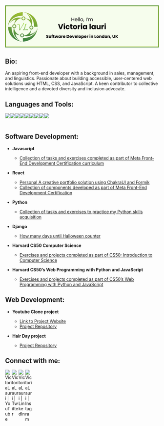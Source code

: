 ![Header](./vl_github_banner_b.jpg)

<h2>Bio:</h2>

An aspiring front-end developer with a background in sales, management, and linguistics. Passionate about building accessible, user-centered web solutions using HTML, CSS, and JavaScript. A keen contributor to collective intelligence and a devoted diversity and inclusion advocate.

<h2>Languages and Tools:</h2>
<img align="left" height="50px" src="https://cdn.jsdelivr.net/gh/devicons/devicon@latest/icons/html5/html5-original-wordmark.svg" /> 
<img align="left" height="50px" src="https://cdn.jsdelivr.net/gh/devicons/devicon@latest/icons/css3/css3-original-wordmark.svg" />
<img align="left" height="50px" src="https://cdn.jsdelivr.net/gh/devicons/devicon@latest/icons/javascript/javascript-original.svg" />
<img align="left" height="50px" src="https://cdn.jsdelivr.net/gh/devicons/devicon@latest/icons/typescript/typescript-original.svg" />
<img align="left" height="50px" src="https://cdn.jsdelivr.net/gh/devicons/devicon@latest/icons/react/react-original.svg" />
<img align="left" height="50px" src="https://cdn.jsdelivr.net/gh/devicons/devicon@latest/icons/python/python-original.svg" />
<img align="left" height="50px" src="https://cdn.jsdelivr.net/gh/devicons/devicon@latest/icons/django/django-plain.svg" />
<img align="left" height="50px" src="https://cdn.jsdelivr.net/gh/devicons/devicon@latest/icons/sqlite/sqlite-original.svg" />
<img align="left" height="50px"src="https://cdn.jsdelivr.net/gh/devicons/devicon@latest/icons/git/git-original.svg" />

<br />
<br />

<h2>Software Development:</h2>

- <b>Javascript</b>
  - [Collection of tasks and exercises completed as part of Meta Front-End Development Certification curriculum](https://github.com/VictoriaLauri/)
    
- <b>React</b>
  - [Personal A creative portfolio solution using ChakraUI and Formik](https://github.com/VictoriaLauri/react-portfolio)
  - [Collection of components developed as part of Meta Front-End Development Certification](https://github.com/VictoriaLauri/)

- <b>Python</b>
  - [Collection of tasks and exercises to practice my Python skills acquisition](https://github.com/VictoriaLauri/Python-Practice)
 
- <b>Django</b>
  - [How many days until Halloween counter](https://github.com/VictoriaLauri/calendar_count_220424)
 
- <b>Harvard CS50 Computer Science</b>
  - [Exercises and projects completed as part of CS50: Introduction to Computer Science](https://github.com/VictoriaLauri/harvard-CS50)
 
- <b>Harvard CS50’s Web Programming with Python and JavaScript</b>
  - [Exercises and projects completed as part of CS50’s Web Programming with Python and JavaScript](https://github.com/VictoriaLauri/cs50-web)

<h2>Web Development:</h2>

- <b>Youtube Clone project </b>
  - [Link to Project Website](https://victorialauri.github.io/Youtube-Clone/)
  - [Project Repository](https://github.com/VictoriaLauri/Youtube-Clone)
 
- <b>Hair Day project </b>
  - [Project Repository](https://github.com/VictoriaLauri/hairday)

<h2> Connect with me:</h2>

[<img align="left" alt="VictoriaLauri | YouTube" width="22px" src="https://cdn.jsdelivr.net/npm/simple-icons@v3/icons/youtube.svg" />][youtube]
[<img align="left" alt="VictoriaLauri | Twitter" width="22px" src="https://cdn.jsdelivr.net/npm/simple-icons@v3/icons/twitter.svg" />][twitter]
[<img align="left" alt="VictoriaLauri | LinkedIn" width="22px" src="https://cdn.jsdelivr.net/npm/simple-icons@v3/icons/linkedin.svg" />][linkedin]
[<img align="left" alt="VictoriaLauri | Instagram" width="22px" src="https://cdn.jsdelivr.net/npm/simple-icons@v3/icons/instagram.svg" />][instagram]

[twitter]: https://twitter.com/victorialauri_x
[youtube]: https://www.youtube.com/@victorialauri
[instagram]: https://www.instagram.com/mauimagic007/
[linkedin]: https://linkedin.com/in/victorialauri
